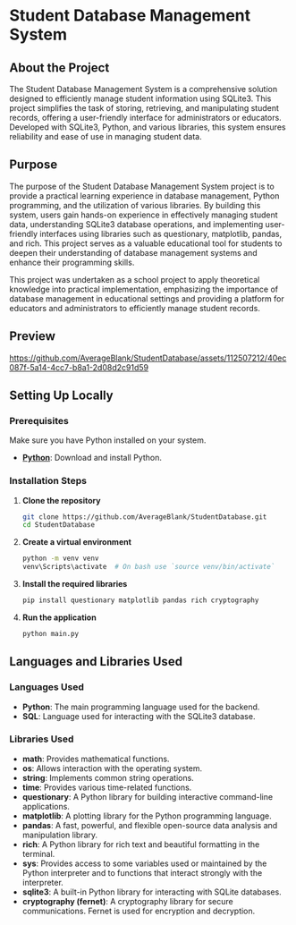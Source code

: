 # Student Database Management System

## About the Project
The Student Database Management System is a comprehensive solution designed to efficiently manage student information using SQLite3. This project simplifies the task of storing, retrieving, and manipulating student records, offering a user-friendly interface for administrators or educators. Developed with SQLite3, Python, and various libraries, this system ensures reliability and ease of use in managing student data.

## Purpose
The purpose of the Student Database Management System project is to provide a practical learning experience in database management, Python programming, and the utilization of various libraries. By building this system, users gain hands-on experience in effectively managing student data, understanding SQLite3 database operations, and implementing user-friendly interfaces using libraries such as questionary, matplotlib, pandas, and rich. This project serves as a valuable educational tool for students to deepen their understanding of database management systems and enhance their programming skills.

This project was undertaken as a school project to apply theoretical knowledge into practical implementation, emphasizing the importance of database management in educational settings and providing a platform for educators and administrators to efficiently manage student records.

## Preview
https://github.com/AverageBlank/StudentDatabase/assets/112507212/40ec087f-5a14-4cc7-b8a1-2d08d2c91d59

## Setting Up Locally

### Prerequisites
Make sure you have Python installed on your system.

- **[Python](https://www.python.org/downloads/)**: Download and install Python.

### Installation Steps

1. **Clone the repository**
    ```bash
    git clone https://github.com/AverageBlank/StudentDatabase.git
    cd StudentDatabase
    ```

2. **Create a virtual environment**
    ```bash
    python -m venv venv
    venv\Scripts\activate  # On bash use `source venv/bin/activate`
    ```

3. **Install the required libraries**
    ```bash
    pip install questionary matplotlib pandas rich cryptography
    ```

4. **Run the application**
    ```bash
    python main.py
    ```

## Languages and Libraries Used

### Languages Used
- **Python**: The main programming language used for the backend.
- **SQL**: Language used for interacting with the SQLite3 database.

### Libraries Used
- **math**: Provides mathematical functions.
- **os**: Allows interaction with the operating system.
- **string**: Implements common string operations.
- **time**: Provides various time-related functions.
- **questionary**: A Python library for building interactive command-line applications.
- **matplotlib**: A plotting library for the Python programming language.
- **pandas**: A fast, powerful, and flexible open-source data analysis and manipulation library.
- **rich**: A Python library for rich text and beautiful formatting in the terminal.
- **sys**: Provides access to some variables used or maintained by the Python interpreter and to functions that interact strongly with the interpreter.
- **sqlite3**: A built-in Python library for interacting with SQLite databases.
- **cryptography (fernet)**: A cryptography library for secure communications. Fernet is used for encryption and decryption.
